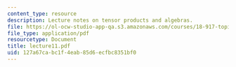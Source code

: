 ```yaml
---
content_type: resource
description: Lecture notes on tensor products and algebras.
file: https://ol-ocw-studio-app-qa.s3.amazonaws.com/courses/18-917-topics-in-algebraic-topology-the-sullivan-conjecture-fall-2007/127a67cabc1f4eab85d6ecfbc8351bf0_lecture11.pdf
file_type: application/pdf
resourcetype: Document
title: lecture11.pdf
uid: 127a67ca-bc1f-4eab-85d6-ecfbc8351bf0
---
```

